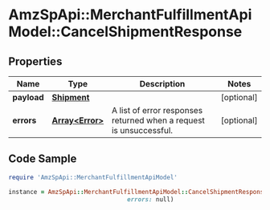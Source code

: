 # AmzSpApi::MerchantFulfillmentApiModel::CancelShipmentResponse

## Properties

Name | Type | Description | Notes
------------ | ------------- | ------------- | -------------
**payload** | [**Shipment**](Shipment.md) |  | [optional] 
**errors** | [**Array&lt;Error&gt;**](Error.md) | A list of error responses returned when a request is unsuccessful. | [optional] 

## Code Sample

```ruby
require 'AmzSpApi::MerchantFulfillmentApiModel'

instance = AmzSpApi::MerchantFulfillmentApiModel::CancelShipmentResponse.new(payload: null,
                                 errors: null)
```


